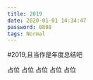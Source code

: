 ```yaml
---
title: 2019
date: 2020-01-01 14:34:47
password: 0808
tags: Normal
---
```


#2019,且当作是年度总结吧

占位
占位
占位
占位
占位